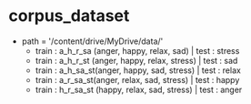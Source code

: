 # corpus_dataset

- path = '/content/drive/MyDrive/data/'
	- train : a_h_r_sa (anger, happy, relax, sad) | test : stress
	- train : a_h_r_st (anger, happy, relax, stress) | test : sad
	- train : a_h_sa_st(anger, happy, sad, stress) | test : relax
	- train : a_r_sa_st(anger, relax, sad, stress) | test : happy
	- train : h_r_sa_st (happy, relax, sad, stress) | test : anger